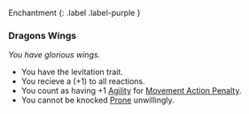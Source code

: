 
Enchantment
{: .label .label-purple }

### Dragons Wings
*You have glorious wings.*

* You have the levitation trait.
* You recieve a (+1) to all reactions.
* You count as having +1 [Agility](Game/Core/Agility) for [Movement Action Penalty](Game/Core/Movement#Movement%20Action%20Penalty).
* You cannot be knocked [Prone](Game/Core/Effects#Prone) unwillingly.